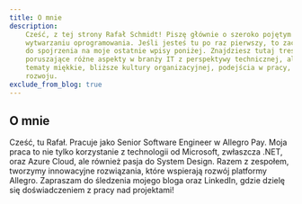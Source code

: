 ```yaml
---
title: O mnie
description:
    Cześć, z tej strony Rafał Schmidt! Piszę głównie o szeroko pojętym
    wytwarzaniu oprogramowania. Jeśli jesteś tu po raz pierwszy, to zachęcam Cię
    do spojrzenia na moje ostatnie wpisy poniżej. Znajdziesz tutaj treści
    poruszające różne aspekty w branży IT z perspektywy technicznej, ale i
    tematy miękkie, bliższe kultury organizacyjnej, podejścia w pracy, czy
    rozwoju.
exclude_from_blog: true
---
```


## O mnie

Cześć, tu Rafał. Pracuje jako Senior Software Engineer w Allegro Pay. Moja praca
to nie tylko korzystanie z technologii od Microsoft, zwłaszcza .NET, oraz Azure
Cloud, ale również pasja do System Design. Razem z zespołem, tworzymy
innowacyjne rozwiązania, które wspierają rozwój platformy Allegro. Zapraszam do
śledzenia mojego bloga oraz LinkedIn, gdzie dzielę się doświadczeniem z pracy
nad projektami!
